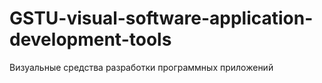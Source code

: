 # GSTU-visual-software-application-development-tools
Визуальные средства разработки программных приложений

